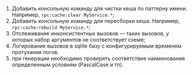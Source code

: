 1. Добавить консольную команду для чистки кеша по паттерну имени. 
   Например, ```rpc:cache:clear MyService.*```;
2. Добавить консольную команду для пересборки кеша. Например, ```rpc:cache:rebuild MyService.*```;
3. Отслеживание инконсистентных вызовов — таких вызовов, у которых набор аргументов не соответствует схеме;
4. Логирование вызовов в sqlite базу с конфигурируемым временем протухания логов.
5. при генерации необходимо проверять соответствие наименования определенным условиям (PascalCase и тп).
